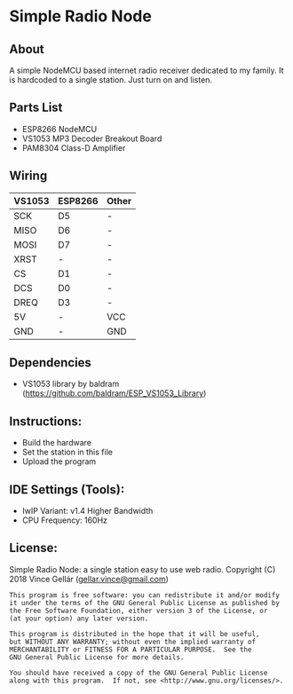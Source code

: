# Simple Radio Node

## About
A simple NodeMCU based internet radio receiver dedicated to my family. It is hardcoded to a single station. Just turn on and listen.

## Parts List
- ESP8266 NodeMCU
- VS1053 MP3 Decoder Breakout Board
- PAM8304 Class-D Amplifier

## Wiring

| VS1053  | ESP8266 |  Other   |
|---------|---------|----------|
|   SCK   |   D5    |    -     |
|   MISO  |   D6    |    -     |
|   MOSI  |   D7    |    -     |
|   XRST  |    -    |    -     |
|   CS    |   D1    |    -     |
|   DCS   |   D0    |    -     |
|   DREQ  |   D3    |    -     |
|   5V    |    -    |   VCC    |
|   GND   |    -    |   GND    |

## Dependencies
- VS1053 library by baldram (https://github.com/baldram/ESP_VS1053_Library)

## Instructions:
- Build the hardware
- Set the station in this file
- Upload the program

## IDE Settings (Tools):
- IwIP Variant: v1.4 Higher Bandwidth
- CPU Frequency: 160Hz

## License:

Simple Radio Node: a single station easy to use web radio.
    Copyright (C) 2018  Vince Gellár (gellar.vince@gmail.com)

    This program is free software: you can redistribute it and/or modify
    it under the terms of the GNU General Public License as published by
    the Free Software Foundation, either version 3 of the License, or
    (at your option) any later version.

    This program is distributed in the hope that it will be useful,
    but WITHOUT ANY WARRANTY; without even the implied warranty of
    MERCHANTABILITY or FITNESS FOR A PARTICULAR PURPOSE.  See the
    GNU General Public License for more details.

    You should have received a copy of the GNU General Public License
    along with this program.  If not, see <http://www.gnu.org/licenses/>.
